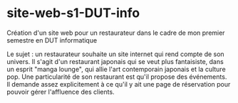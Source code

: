 # site-web-s1-DUT-info
Création d'un site web pour un restaurateur dans le cadre de mon premier semestre en DUT informatique

Le sujet : un restaurateur souhaite un site internet qui rend compte de son univers. Il s'agit d'un restaurant japonais qui se veut plus fantaisiste, dans un esprit "manga lounge", qui allie l'art contemporain japonais et la culture pop. Une particularité de son restaurant est qu'il propose des événements. Il demande assez explicitement à ce qu'il y ait une page de réservation pour pouvoir gérer l'affluence des clients.
